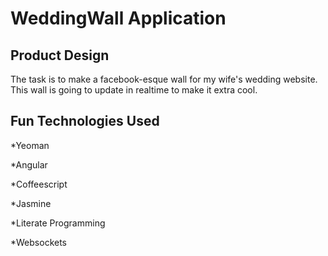 WeddingWall Application
=======================

Product Design
--------------
The task is to make a facebook-esque wall for my wife's wedding website. This wall is going to update in realtime to make it extra cool.

Fun Technologies Used
---------------------

*Yeoman

*Angular

*Coffeescript

*Jasmine

*Literate Programming

*Websockets